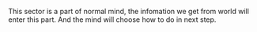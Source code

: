 This sector is a part of normal mind, 
the infomation we get from world will enter this part.
And the mind will choose how to do in next step.